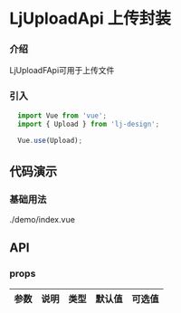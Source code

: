 # LjUploadApi 上传封装

### 介绍
LjUploadFApi可用于上传文件
### 引入

```js
  import Vue from 'vue';
  import { Upload } from 'lj-design';
  
  Vue.use(Upload);
```

## 代码演示

### 基础用法

<demo-code>./demo/index.vue</demo-code>

## API

### props

| 参数 | 说明 | 类型 |  默认值 | 可选值
|------|------|-----|---------|---------|
